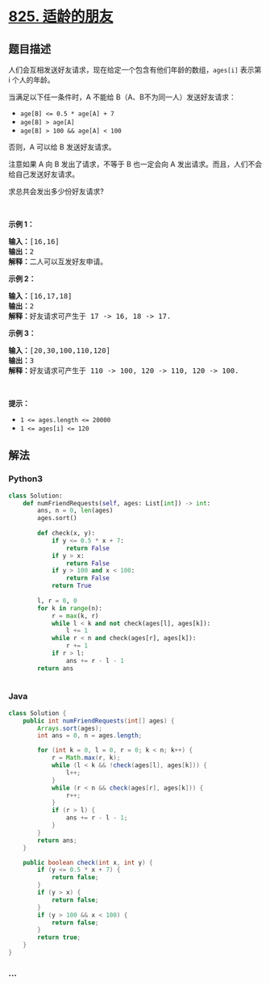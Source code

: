 # [825. 适龄的朋友](https://leetcode-cn.com/problems/friends-of-appropriate-ages)



## 题目描述

<!-- 这里写题目描述 -->

<p>人们会互相发送好友请求，现在给定一个包含有他们年龄的数组，<code>ages[i]</code> 表示第 i 个人的年龄。</p>

<p>当满足以下任一条件时，A 不能给 B（A、B不为同一人）发送好友请求：</p>

<ul>
	<li><code>age[B] <= 0.5 * age[A] + 7</code></li>
	<li><code>age[B] > age[A]</code></li>
	<li><code>age[B] > 100 && age[A] < 100</code></li>
</ul>

<p>否则，A 可以给 B 发送好友请求。</p>

<p>注意如果 A 向 B 发出了请求，不等于 B 也一定会向 A 发出请求。而且，人们不会给自己发送好友请求。 </p>

<p>求总共会发出多少份好友请求?</p>

<p> </p>

<p><strong>示例 1：</strong></p>

<pre>
<strong>输入：</strong>[16,16]
<strong>输出：</strong>2
<strong>解释：</strong>二人可以互发好友申请。
</pre>

<p><strong>示例 2：</strong></p>

<pre>
<strong>输入：</strong>[16,17,18]
<strong>输出：</strong>2
<strong>解释：</strong>好友请求可产生于 17 -> 16, 18 -> 17.</pre>

<p><strong>示例 3：</strong></p>

<pre>
<strong>输入：</strong>[20,30,100,110,120]
<strong>输出：</strong>3
<strong>解释：</strong>好友请求可产生于 110 -> 100, 120 -> 110, 120 -> 100.
</pre>

<p> </p>

<p><strong>提示：</strong></p>

<ul>
	<li><code>1 <= ages.length <= 20000</code></li>
	<li><code>1 <= ages[i] <= 120</code></li>
</ul>


## 解法

<!-- 这里可写通用的实现逻辑 -->

<!-- tabs:start -->

### **Python3**

<!-- 这里可写当前语言的特殊实现逻辑 -->

```python
class Solution:
    def numFriendRequests(self, ages: List[int]) -> int:
        ans, n = 0, len(ages)
        ages.sort()
        
        def check(x, y):
            if y <= 0.5 * x + 7:
                return False
            if y > x:
                return False
            if y > 100 and x < 100:
                return False
            return True
        
        l, r = 0, 0
        for k in range(n):
            r = max(k, r)
            while l < k and not check(ages[l], ages[k]):
                l += 1
            while r < n and check(ages[r], ages[k]):
                r += 1
            if r > l:
                ans += r - l - 1
        return ans
            
```

### **Java**

<!-- 这里可写当前语言的特殊实现逻辑 -->

```java
class Solution {
    public int numFriendRequests(int[] ages) {
        Arrays.sort(ages);
        int ans = 0, n = ages.length;

        for (int k = 0, l = 0, r = 0; k < n; k++) {
            r = Math.max(r, k);
            while (l < k && !check(ages[l], ages[k])) {
                l++;
            }
            while (r < n && check(ages[r], ages[k])) {
                r++;
            }
            if (r > l) {
                ans += r - l - 1;
            }
        }
        return ans;
    }

    public boolean check(int x, int y) {
        if (y <= 0.5 * x + 7) {
            return false;
        }
        if (y > x) {
            return false;
        }
        if (y > 100 && x < 100) {
            return false;
        }
        return true;
    }
}
```

### **...**

```

```

<!-- tabs:end -->

